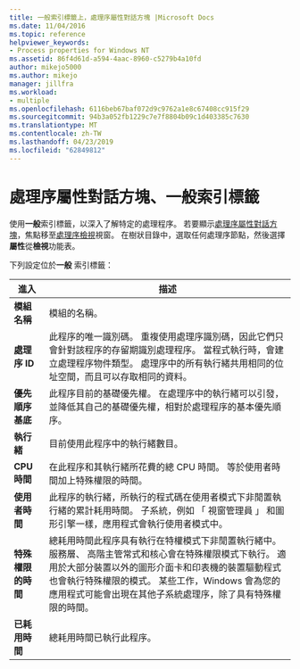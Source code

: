 ```yaml
---
title: 一般索引標籤上，處理序屬性對話方塊 |Microsoft Docs
ms.date: 11/04/2016
ms.topic: reference
helpviewer_keywords:
- Process properties for Windows NT
ms.assetid: 86f4d61d-a594-4aac-8960-c5279b4a10fd
author: mikejo5000
ms.author: mikejo
manager: jillfra
ms.workload:
- multiple
ms.openlocfilehash: 6116beb67baf072d9c9762a1e8c67408cc915f29
ms.sourcegitcommit: 94b3a052fb1229c7e7f8804b09c1d403385c7630
ms.translationtype: MT
ms.contentlocale: zh-TW
ms.lasthandoff: 04/23/2019
ms.locfileid: "62849812"
---
```

# <a name="general-tab-process-properties-dialog-box"></a>處理序屬性對話方塊、一般索引標籤
使用**一般**索引標籤，以深入了解特定的處理程序。 若要顯示[處理序屬性對話方塊](../debugger/process-properties-dialog-box.md)，焦點移至[處理序檢視](../debugger/processes-view.md)視窗。 在樹狀目錄中，選取任何處理序節點，然後選擇**屬性**從**檢視**功能表。

 下列設定位於**一般** 索引標籤：

|進入|描述|
|-----------|-----------------|
|**模組名稱**|模組的名稱。|
|**處理序 ID**|此程序的唯一識別碼。 重複使用處理序識別碼，因此它們只會針對該程序的存留期識別處理程序。 當程式執行時，會建立處理程序物件類型。 處理序中的所有執行緒共用相同的位址空間，而且可以存取相同的資料。|
|**優先順序基底**|此程序目前的基礎優先權。 在處理序中的執行緒可以引發，並降低其自己的基礎優先權，相對於處理程序的基本優先順序。|
|**執行緒**|目前使用此程序中的執行緒數目。|
|**CPU 時間**|在此程序和其執行緒所花費的總 CPU 時間。 等於使用者時間加上特殊權限的時間。|
|**使用者時間**|此程序的執行緒，所執行的程式碼在使用者模式下非閒置執行緒的累計耗用時間。 子系統，例如 「 視窗管理員 」 和圖形引擎一樣，應用程式會執行使用者模式中。|
|**特殊權限的時間**|總耗用時間此程序具有執行在特權模式下非閒置執行緒中。 服務層、 高階主管常式和核心會在特殊權限模式下執行。 適用於大部分裝置以外的圖形介面卡和印表機的裝置驅動程式也會執行特殊權限的模式。 某些工作，Windows 會為您的應用程式可能會出現在其他子系統處理序，除了具有特殊權限的時間。|
|**已耗用時間**|總耗用時間已執行此程序。|